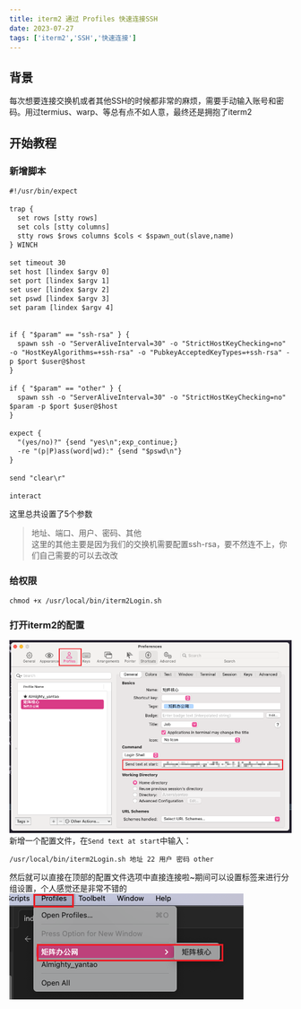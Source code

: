 ```yaml
---
title: iterm2 通过 Profiles 快速连接SSH
date: 2023-07-27 
tags: ['iterm2','SSH','快速连接']  
---
```

## 背景
每次想要连接交换机或者其他SSH的时候都非常的麻烦，需要手动输入账号和密码。用过termius、warp、等总有点不如人意，最终还是拥抱了iterm2

## 开始教程
### 新增脚本
```shell
#!/usr/bin/expect

trap {
  set rows [stty rows]
  set cols [stty columns]
  stty rows $rows columns $cols < $spawn_out(slave,name)
} WINCH

set timeout 30
set host [lindex $argv 0]
set port [lindex $argv 1]
set user [lindex $argv 2]
set pswd [lindex $argv 3]
set param [lindex $argv 4]


if { "$param" == "ssh-rsa" } {
  spawn ssh -o "ServerAliveInterval=30" -o "StrictHostKeyChecking=no" -o "HostKeyAlgorithms=+ssh-rsa" -o "PubkeyAcceptedKeyTypes=+ssh-rsa" -p $port $user@$host
}

if { "$param" == "other" } {
  spawn ssh -o "ServerAliveInterval=30" -o "StrictHostKeyChecking=no" $param -p $port $user@$host
}

expect {
  "(yes/no)?" {send "yes\n";exp_continue;}
  -re "(p|P)ass(word|wd):" {send "$pswd\n"}
}

send "clear\r"

interact
```
这里总共设置了5个参数  
> 地址、端口、用户、密码、其他  
> 这里的其他主要是因为我们的交换机需要配置ssh-rsa，要不然连不上，你们自己需要的可以去改改
### 给权限
```shell
chmod +x /usr/local/bin/iterm2Login.sh
```
### 打开iterm2的配置
![](img/iterm2%20通过%20Profiles%20快速连接SSH/img1.png)
新增一个配置文件，在`Send text at start`中输入：
```shell
/usr/local/bin/iterm2Login.sh 地址 22 用户 密码 other
```
然后就可以直接在顶部的配置文件选项中直接连接啦~期间可以设置标签来进行分组设置，个人感觉还是非常不错的
![](img/iterm2%20通过%20Profiles%20快速连接SSH/img2.png)